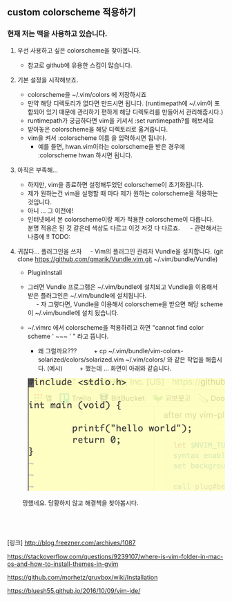 ## custom colorscheme 적용하기


### 현재 저는 맥을 사용하고 있습니다.

1. 우선 사용하고 싶은 colorscheme을 찾아봅니다.
      - 참고로 github에 유용한 스킴이 많습니다.
2. 기본 설정을 시작해보죠.
      - colorscheme을 ~/.vim/colors 에 저장하시죠
      - 만약 해당 디렉토리가 없다면 만드시면 됩니다. (runtimepath에 ~/.vim이 포함되어 있기 때문에 관리하기 편하게 해당 디렉토리를 만들어서 관리해줍시다.)
      - runtimepath가 궁금하다면 vim을 키셔서 :set runtimepath?를 해보세요
      - 받아놓은 colorscheme을 해당 디렉토리로 옮겨줍니다.
      - vim을 켜서 :colorscheme 이름 을 입력하시면 됩니다.
           
           * 예를 들면, hwan.vim이라는 colorscheme을 받은 경우에 :colorscheme hwan 하시면 됩니다.
3. 아직은 부족해...
      - 하지만, vim을 종료하면 설정해두었던 colorscheme이 초기화됩니다.
      - 제가 원하는건 vim을 실행할 때 마다 제가 원하는 colorscheme을 적용하는 것입니다.
      - 아니 ... 그 이전에!
      - 인터넷에서 본 colorscheme이랑 제가 적용한 colorscheme이 다릅니다.
        
        분명 적용은 된 것 같은데 색상도 다르고 이것 저것 다 다르죠.
      - 관련해서는 나중에 !! TODO:
      
4. 귀찮다... 플러그인을 쓰자
      - Vim의 플러그인 관리자 Vundle을 설치합니다. (git clone https://github.com/gmarik/Vundle.vim.git ~/.vim/bundle/Vundle)
      - PluginInstall
      - 그러면 Vundle 프로그램은 ~/.vim/bundle에 설치되고 Vundle을 이용해서 받은 플러그인은  ~/.vim/bundle에 설치됩니다.       
      - 자 그렇다면, Vundle을 이용해서 colorscheme을 받으면 해당 scheme이 ~/.vim/bundle에 설치 됬습니다.
      - ~/.vimrc 에서 colorscheme을 적용하려고 하면 "cannot find color scheme ' ~~~ ' " 라고 뜹니다.
          
          + 왜 그럴까요???
          + cp ~/.vim/bundle/vim-colors-solarized/colors/solarized.vim ~/.vim/colors/ 와 같은 작업을 해줍시다. (예시)
          + 했는데 ... 화면이 아래와 같습니다.
          
          
          ![fail](./fail_vimcolor.png)
          
          망했네요. 당황하지 않고 해결책을 찾아봅시다.

    
---
[링크]
http://blog.freezner.com/archives/1087

https://stackoverflow.com/questions/9239107/where-is-vim-folder-in-mac-os-and-how-to-install-themes-in-gvim

https://github.com/morhetz/gruvbox/wiki/Installation

https://bluesh55.github.io/2016/10/09/vim-ide/
